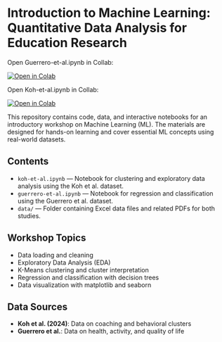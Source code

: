 # Introduction to Machine Learning: Quantitative Data Analysis for Education Research

Open Guerrero-et-al.ipynb in Collab:

[![Open in Colab](https://colab.research.google.com/assets/colab-badge.svg)](https://colab.research.google.com/github/indicium15/ml-workshop/blob/main/guerrero-et-al.ipynb)

Open Koh-et-al.ipynb in Collab:

[![Open in Colab](https://colab.research.google.com/assets/colab-badge.svg)](https://colab.research.google.com/github/indicium15/ml-workshop/blob/main/koh-et-al.ipynb)

This repository contains code, data, and interactive notebooks for an introductory workshop on Machine Learning (ML). The materials are designed for hands-on learning and cover essential ML concepts using real-world datasets.

## Contents

- `koh-et-al.ipynb` — Notebook for clustering and exploratory data analysis using the Koh et al. dataset.
- `guerrero-et-al.ipynb` — Notebook for regression and classification using the Guerrero et al. dataset.
- `data/` — Folder containing Excel data files and related PDFs for both studies.

## Workshop Topics

- Data loading and cleaning
- Exploratory Data Analysis (EDA)
- K-Means clustering and cluster interpretation
- Regression and classification with decision trees
- Data visualization with matplotlib and seaborn

## Data Sources

- **Koh et al. (2024)**: Data on coaching and behavioral clusters
- **Guerrero et al.**: Data on health, activity, and quality of life